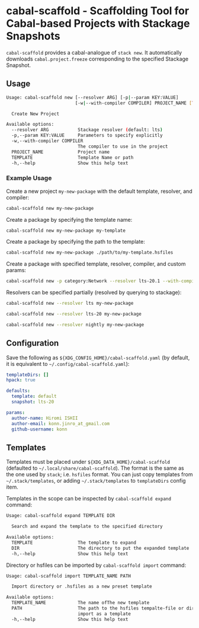 # cabal-scaffold - Scaffolding Tool for Cabal-based Projects with Stackage Snapshots

`cabal-scaffold` provides a cabal-analogue of `stack new`.
It automatically downloads `cabal.project.freeze` corresponding to the specified Stackage Snapshot.

## Usage

```sh
Usage: cabal-scaffold new [--resolver ARG] [-p|--param KEY:VALUE] 
                          [-w|--with-compiler COMPILER] PROJECT_NAME [TEMPLATE]

  Create New Project

Available options:
  --resolver ARG           Stackage resolver (default: lts)
  -p,--param KEY:VALUE     Parameters to specify explicitly
  -w,--with-compiler COMPILER
                           The compiler to use in the project
  PROJECT_NAME             Project name
  TEMPLATE                 Template Name or path
  -h,--help                Show this help text
```

### Example Usage

Create a new project `my-new-package` with the default template, resolver, and compiler:

```sh
cabal-scaffold new my-new-package
```

Create a package by specifying the template name:

```sh
cabal-scaffold new my-new-package my-template
```

Create a package by specifying the path to the template:

```sh
cabal-scaffold new my-new-package ./path/to/my-template.hsfiles
```

Create a package with specified template, resolver, compiler, and custom params:

```sh
cabal-scaffold new -p category:Network --resolver lts-20.1 --with-compiler ghc-9.2.6 my-new-package default
```

Resolvers can be specified partially (resolved by querying to stackage):

```sh
cabal-scaffold new --resolver lts my-new-package

cabal-scaffold new --resolver lts-20 my-new-package

cabal-scaffold new --resolver nightly my-new-package
```

## Configuration

Save the following as `${XDG_CONFIG_HOME}/cabal-scaffold.yaml` (by default, it is equivalent to `~/.config/cabal-scaffold.yaml`):

```yaml
templateDirs: []
hpack: true

defaults:
  template: default
  snapshot: lts-20

params: 
  author-name: Hiromi ISHII
  author-email: konn.jinro_at_gmail.com
  github-username: konn
```

## Templates

Templates must be placed under `${XDG_DATA_HOME}/cabal-scaffold` (defaulted to `~/.local/share/cabal-scaffold`).
The format is the same as the one used by `stack`; i.e. `hsfiles` format.
You can just copy templates from `~/.stack/templates`, or adding `~/.stack/templates` to `templateDirs` config item.

Templates in the scope can be inspected by `cabal-scaffold expand` command:

```sh
Usage: cabal-scaffold expand TEMPLATE DIR

  Search and expand the template to the specified directory

Available options:
  TEMPLATE                 The template to expand
  DIR                      The directory to put the expanded template
  -h,--help                Show this help text
```

Directory or hsfiles can be imported by `cabal-scaffold import` command:

```sh
Usage: cabal-scaffold import TEMPLATE_NAME PATH

  Import directory or .hsfiles as a new preset template

Available options:
  TEMPLATE_NAME            The name ofThe new template
  PATH                     The path to the hsfiles tempalte-file or directory to
                           import as a template
  -h,--help                Show this help text
```
